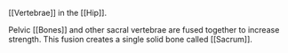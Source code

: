[[Vertebrae]] in the [[Hip]].

Pelvic [[Bones]] and other sacral vertebrae are fused together to increase strength. This fusion creates a single solid bone called [[Sacrum]].